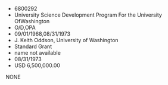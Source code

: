 * 6800292
* University Science Development Program For the University OfWashington
* O/D,OPA
* 09/01/1968,08/31/1973
* J. Keith Oddson, University of Washington
* Standard Grant
*   name not available
* 08/31/1973
* USD 6,500,000.00

NONE